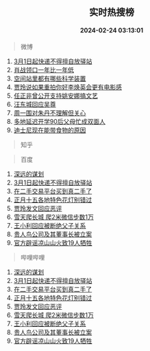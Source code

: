 <div align="center"><h2>实时热搜榜</h2><h4>2024-02-24 03:13:01</h4></div>

> 微博  

1. [3月1日起快递不得擅自放驿站](https://s.weibo.com/weibo?q=%233%E6%9C%881%E6%97%A5%E8%B5%B7%E5%BF%AB%E9%80%92%E4%B8%8D%E5%BE%97%E6%93%85%E8%87%AA%E6%94%BE%E9%A9%BF%E7%AB%99%23&t=31&band_rank=1&Refer=top)<br />
2. [肖战领口一年比一年低](https://s.weibo.com/weibo?q=%23%E8%82%96%E6%88%98%E9%A2%86%E5%8F%A3%E4%B8%80%E5%B9%B4%E6%AF%94%E4%B8%80%E5%B9%B4%E4%BD%8E%23&t=31&band_rank=2&Refer=top)<br />
3. [空间站里都有哪些科学装置](https://s.weibo.com/weibo?q=%23%E7%A9%BA%E9%97%B4%E7%AB%99%E9%87%8C%E9%83%BD%E6%9C%89%E5%93%AA%E4%BA%9B%E7%A7%91%E5%AD%A6%E8%A3%85%E7%BD%AE%23&t=31&band_rank=3&Refer=top)<br />
4. [贾玲说如果重拍你好李焕英会更有电影感](https://s.weibo.com/weibo?q=%23%E8%B4%BE%E7%8E%B2%E8%AF%B4%E5%A6%82%E6%9E%9C%E9%87%8D%E6%8B%8D%E4%BD%A0%E5%A5%BD%E6%9D%8E%E7%84%95%E8%8B%B1%E4%BC%9A%E6%9B%B4%E6%9C%89%E7%94%B5%E5%BD%B1%E6%84%9F%23&t=31&band_rank=4&Refer=top)<br />
5. [任正非曾公开支持姚安娜搞文艺](https://s.weibo.com/weibo?q=%23%E4%BB%BB%E6%AD%A3%E9%9D%9E%E6%9B%BE%E5%85%AC%E5%BC%80%E6%94%AF%E6%8C%81%E5%A7%9A%E5%AE%89%E5%A8%9C%E6%90%9E%E6%96%87%E8%89%BA%23&t=31&band_rank=5&Refer=top)<br />
6. [汪东城回应吴尊](https://s.weibo.com/weibo?q=%E6%B1%AA%E4%B8%9C%E5%9F%8E%E5%9B%9E%E5%BA%94%E5%90%B4%E5%B0%8A&t=31&band_rank=6&Refer=top)<br />
7. [周一围对朱丹不理解但关心](https://s.weibo.com/weibo?q=%23%E5%91%A8%E4%B8%80%E5%9B%B4%E5%AF%B9%E6%9C%B1%E4%B8%B9%E4%B8%8D%E7%90%86%E8%A7%A3%E4%BD%86%E5%85%B3%E5%BF%83%23&t=31&band_rank=7&Refer=top)<br />
8. [多地延迟开学90后父母忙成双面人](https://s.weibo.com/weibo?q=%23%E5%A4%9A%E5%9C%B0%E5%BB%B6%E8%BF%9F%E5%BC%80%E5%AD%A690%E5%90%8E%E7%88%B6%E6%AF%8D%E5%BF%99%E6%88%90%E5%8F%8C%E9%9D%A2%E4%BA%BA%23&t=31&band_rank=8&Refer=top)<br />
9. [迪士尼现在能带食物的原因](https://s.weibo.com/weibo?q=%E8%BF%AA%E5%A3%AB%E5%B0%BC%E7%8E%B0%E5%9C%A8%E8%83%BD%E5%B8%A6%E9%A3%9F%E7%89%A9%E7%9A%84%E5%8E%9F%E5%9B%A0&t=31&band_rank=9&Refer=top)<br />

> 知乎  


> 百度  

1. [深远的谋划](https://www.baidu.com/s?wd=%E6%B7%B1%E8%BF%9C%E7%9A%84%E8%B0%8B%E5%88%92&sa=fyb_news&rsv_dl=fyb_news)<br />
2. [3月1日起快递不得擅自放驿站](https://www.baidu.com/s?wd=3%E6%9C%881%E6%97%A5%E8%B5%B7%E5%BF%AB%E9%80%92%E4%B8%8D%E5%BE%97%E6%93%85%E8%87%AA%E6%94%BE%E9%A9%BF%E7%AB%99&sa=fyb_news&rsv_dl=fyb_news)<br />
3. [在二手交易平台买到真二手了](https://www.baidu.com/s?wd=%E5%9C%A8%E4%BA%8C%E6%89%8B%E4%BA%A4%E6%98%93%E5%B9%B3%E5%8F%B0%E4%B9%B0%E5%88%B0%E7%9C%9F%E4%BA%8C%E6%89%8B%E4%BA%86&sa=fyb_news&rsv_dl=fyb_news)<br />
4. [正月十五各地特色花灯别错过](https://www.baidu.com/s?wd=%E6%AD%A3%E6%9C%88%E5%8D%81%E4%BA%94%E5%90%84%E5%9C%B0%E7%89%B9%E8%89%B2%E8%8A%B1%E7%81%AF%E5%88%AB%E9%94%99%E8%BF%87&sa=fyb_news&rsv_dl=fyb_news)<br />
5. [贾玲发文回应恶评](https://www.baidu.com/s?wd=%E8%B4%BE%E7%8E%B2%E5%8F%91%E6%96%87%E5%9B%9E%E5%BA%94%E6%81%B6%E8%AF%84&sa=fyb_news&rsv_dl=fyb_news)<br />
6. [雪天爬长城 爬2米微信步数1万](https://www.baidu.com/s?wd=%E9%9B%AA%E5%A4%A9%E7%88%AC%E9%95%BF%E5%9F%8E+%E7%88%AC2%E7%B1%B3%E5%BE%AE%E4%BF%A1%E6%AD%A5%E6%95%B01%E4%B8%87&sa=fyb_news&rsv_dl=fyb_news)<br />
7. [王小利回应被断绝父子关系](https://www.baidu.com/s?wd=%E7%8E%8B%E5%B0%8F%E5%88%A9%E5%9B%9E%E5%BA%94%E8%A2%AB%E6%96%AD%E7%BB%9D%E7%88%B6%E5%AD%90%E5%85%B3%E7%B3%BB&sa=fyb_news&rsv_dl=fyb_news)<br />
8. [贵人鸟公司及其董事长被立案](https://www.baidu.com/s?wd=%E8%B4%B5%E4%BA%BA%E9%B8%9F%E5%85%AC%E5%8F%B8%E5%8F%8A%E5%85%B6%E8%91%A3%E4%BA%8B%E9%95%BF%E8%A2%AB%E7%AB%8B%E6%A1%88&sa=fyb_news&rsv_dl=fyb_news)<br />
9. [官方辟谣凉山山火致19人牺牲](https://www.baidu.com/s?wd=%E5%AE%98%E6%96%B9%E8%BE%9F%E8%B0%A3%E5%87%89%E5%B1%B1%E5%B1%B1%E7%81%AB%E8%87%B419%E4%BA%BA%E7%89%BA%E7%89%B2&sa=fyb_news&rsv_dl=fyb_news)<br />

> 哔哩哔哩  

1. [深远的谋划](https://www.baidu.com/s?wd=%E6%B7%B1%E8%BF%9C%E7%9A%84%E8%B0%8B%E5%88%92&sa=fyb_news&rsv_dl=fyb_news)<br />
2. [3月1日起快递不得擅自放驿站](https://www.baidu.com/s?wd=3%E6%9C%881%E6%97%A5%E8%B5%B7%E5%BF%AB%E9%80%92%E4%B8%8D%E5%BE%97%E6%93%85%E8%87%AA%E6%94%BE%E9%A9%BF%E7%AB%99&sa=fyb_news&rsv_dl=fyb_news)<br />
3. [在二手交易平台买到真二手了](https://www.baidu.com/s?wd=%E5%9C%A8%E4%BA%8C%E6%89%8B%E4%BA%A4%E6%98%93%E5%B9%B3%E5%8F%B0%E4%B9%B0%E5%88%B0%E7%9C%9F%E4%BA%8C%E6%89%8B%E4%BA%86&sa=fyb_news&rsv_dl=fyb_news)<br />
4. [正月十五各地特色花灯别错过](https://www.baidu.com/s?wd=%E6%AD%A3%E6%9C%88%E5%8D%81%E4%BA%94%E5%90%84%E5%9C%B0%E7%89%B9%E8%89%B2%E8%8A%B1%E7%81%AF%E5%88%AB%E9%94%99%E8%BF%87&sa=fyb_news&rsv_dl=fyb_news)<br />
5. [贾玲发文回应恶评](https://www.baidu.com/s?wd=%E8%B4%BE%E7%8E%B2%E5%8F%91%E6%96%87%E5%9B%9E%E5%BA%94%E6%81%B6%E8%AF%84&sa=fyb_news&rsv_dl=fyb_news)<br />
6. [雪天爬长城 爬2米微信步数1万](https://www.baidu.com/s?wd=%E9%9B%AA%E5%A4%A9%E7%88%AC%E9%95%BF%E5%9F%8E+%E7%88%AC2%E7%B1%B3%E5%BE%AE%E4%BF%A1%E6%AD%A5%E6%95%B01%E4%B8%87&sa=fyb_news&rsv_dl=fyb_news)<br />
7. [王小利回应被断绝父子关系](https://www.baidu.com/s?wd=%E7%8E%8B%E5%B0%8F%E5%88%A9%E5%9B%9E%E5%BA%94%E8%A2%AB%E6%96%AD%E7%BB%9D%E7%88%B6%E5%AD%90%E5%85%B3%E7%B3%BB&sa=fyb_news&rsv_dl=fyb_news)<br />
8. [贵人鸟公司及其董事长被立案](https://www.baidu.com/s?wd=%E8%B4%B5%E4%BA%BA%E9%B8%9F%E5%85%AC%E5%8F%B8%E5%8F%8A%E5%85%B6%E8%91%A3%E4%BA%8B%E9%95%BF%E8%A2%AB%E7%AB%8B%E6%A1%88&sa=fyb_news&rsv_dl=fyb_news)<br />
9. [官方辟谣凉山山火致19人牺牲](https://www.baidu.com/s?wd=%E5%AE%98%E6%96%B9%E8%BE%9F%E8%B0%A3%E5%87%89%E5%B1%B1%E5%B1%B1%E7%81%AB%E8%87%B419%E4%BA%BA%E7%89%BA%E7%89%B2&sa=fyb_news&rsv_dl=fyb_news)<br />
